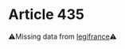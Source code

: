 # Article 435

⚠️Missing data from [legifrance](https://www.legifrance.gouv.fr/codes/article_lc/LEGIARTI000006427605)⚠️